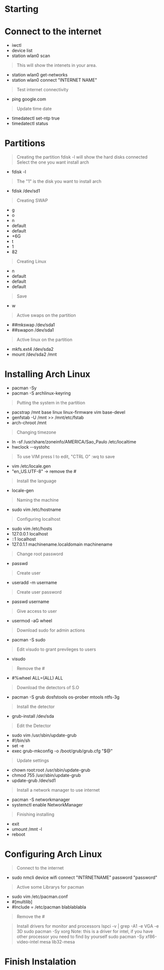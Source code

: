 # Starting

# Connect to the internet
- iwctl
- device list
- station wlan0 scan
> This will show the intenets in your area.
- station wlan0 get-networks
- station wlan0 connect "INTERNET NAME"

> Test internet connectivity
- ping google.com
> Update time date
- timedatectl set-ntp true
- timedatectl status

# Partitions

> Creating the partition
> fdisk -l will show the hard disks connected
> Select the one you want install arch
- fdisk -l

> The "1" is the disk you want to install arch
- fdisk /dev/sd1
> Creating SWAP
- g
- o
- n
- default
- default
- +6G
- t
- 1
- 82
> Creating Linux
- n
- default
- default
- default

> Save
- w

> Active swaps on the partition
- ##mkswap /dev/sda1
- ##swapon /dev/sda1
> Active linux on the partition
- mkfs.ext4 /dev/sda2
- mount /dev/sda2 /mnt

# Installing Arch Linux
- pacman -Sy
- pacman -S archlinux-keyring

> Putting the system in the partition
- pacstrap /mnt base linux linux-firmware vim base-devel
- genfstab -U /mnt >> /mnt/etc/fstab
- arch-chroot /mnt

> Changing timezone
- ln -sf /usr/share/zoneinfo/AMERICA/Sao_Paulo /etc/localtime
- hwclock --systohc

> To use VIM press I to edit, "CTRL O" :wq to save
- vim /etc/locale.gen
- "en_US.UTF-8" -> remove the #

> Install the language
- locale-gen

> Naming the machine
- sudo vim /etc/hostname

> Configuring localhost
- sudo vim /etc/hosts
- 127.0.0.1	  localhost
- ::1         localhost
- 127.0.1.1	  machinename.localdomain	machinename

> Change root password
- passwd
> Create user
- useradd -m username
> Create user password
- passwd username
> Give access to user
- usermod -aG wheel

> Download sudo for admin actions
- pacman -S sudo

> Edit visudo to grant previleges to users
- visudo
> Remove the #
- #%wheel ALL=(ALL) ALL

> Download the detectors of S.O
- pacman -S grub dosfstools os-prober mtools ntfs-3g

> Install the detector
- grub-install /dev/sda

> Edit the Detector
- sudo vim /usr/sbin/update-grub
- #!/bin/sh
- set -e
- exec grub-mkconfig -o /boot/grub/grub.cfg "$@"

> Update settings
- chown root:root /usr/sbin/update-grub
- chmod 755 /usr/sbin/update-grub
- update-grub /dev/sd1

> Install a network manager to use internet
- pacman -S networkmanager
- systemctl enable NetworkManager

> Finishing installing
- exit
- umount /mnt -l
- reboot

# Configuring Arch Linux
> Connect to the internet
- sudo nmcli device wifi connect "INTRNETNAME" password "password"

> Active some Librarys for pacman
- sudo vim /etc/pacman.conf
- #[multilib]
- #Include = /etc/pacman blablablabla
> Remove the #

> Install drivers for monitor and processors
lspci -v | grep -A1 -e VGA -e 3D
sudo pacman -Sy xorg
> Note: this is a driver for intel, if you have other processor you need to find by yourself
sudo pacman -Sy xf86-video-intel mesa lib32-mesa

# Finish Instalation
